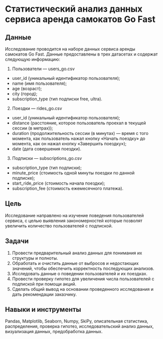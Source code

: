 # Статистический анализ данных сервиса аренда самокатов Go Fast

## Данные
Исследование проводится на наборе данных  сервиса аренды самокатов Go Fast. Данные предоставлены в трех датасетах и содержат следующую информацию: 

1. Пользователи — users_go.csv
- user_id (уникальный идентификатор пользователя);
- name (имя пользователя);
- age (возраст);
- city (город);
- subscription_type (тип подписки free, ultra).  

2. Поездки — rides_go.csv  
- user_id (уникальный идентификатор пользователя);
- distance (расстояние, которое пользователь проехал в текущей сессии (в метрах));
- duration (продолжительность сессии (в минутах) — время с того момента, как пользователь нажал кнопку «Начать поездку» до момента, как он нажал кнопку «Завершить поездку»);
- date (дата совершения поездки).  

3. Подписки — subscriptions_go.csv
- subscription_type	(тип подписки);
- minute_price (стоимость одной минуты поездки по данной подписке);
- start_ride_price (стоимость начала поездки);
- subscription_fee (стоимость ежемесячного платежа).

## Цель
Исследование направлено на изучение поведения пользователей сервиса, c целью выявления закономерностей которые позволят увеличить количество пользователей с подпиской.

## Задачи
1. Провести предварительный анализ данных для понимания их структуры и полноты.
2. Обработать и очистить данные от выбросов и недостающих значений, чтобы обеспечить корректность последующих анализов.  
3. Исследовать данные о поведении пользователей и их поездках.  
4. Провести проверку гипотез для увеличения числа пользователей c подпиской при помощи акций.  
5. Сделать общий вывод на основании проведенного исследования и дать рекомендации заказчику.

## Навыки и инструменты
Pandas, Matplotlib, Seaborn, Numpy, SkiPy, описательная статистика, распределения, проверка гипотез, исследовательский анализ данных, визуализация данных, предобработка данных.

